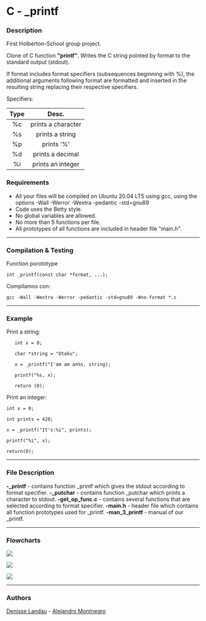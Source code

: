 # C - \_printf

### Description

First Holberton-School group project.

Clone of C function **"printf"**. Writes the C string pointed by format to the standard output (stdout).

If format includes format specifiers (subsequences beginning with %), the additional arguments following format are formatted and inserted in the resulting string replacing their respective specifiers.

Specifiers:

| Type | Desc. |
| :---: |:-:|
|  %c | prints a character |
|  %s | prints a string |
|  %p | prints '%' |
|  %d | prints a decimal |
|  %i | prints an integer |

### Requirements

- All your files will be compiled on Ubuntu 20.04 LTS using gcc, using the options -Wall -Werror -Wextra -pedantic -std=gnu89
- Code uses the Betty style.
- No global variables are allowed.
- No more than 5 functions per file.
- All prototypes of all functions are included in header file "main.h".

---
### Compilation & Testing

Function porototype

    int _printf(const char *format, ...);

Compilamos con: 

    gcc -Wall -Wextra -Werror -pedantic -std=gnu89 -Wno-format *.c

---
### Example

Print a string:

       int x = 0;

       char *string = "Otaku";

       x = _printf("I'am am an%s, string);

       printf("%s, x);

       return (0);

Print an integer:

	int x = 0;

	int prints = 420;

	x = _printf("It's:%i", prints);

	printf("%i", x);

	return(0);
---
### File Description

**-\_printf**  - contains function \_printf which gives the stdout according to format specifier.
**-\_putchar** - contains function \_putchar which prints a character to stdout.
**-get_op_func.c** - contains several functions that are selected according to format specifier.
**-main.h** -  header file which contains all function prototypes used for \_printf.
**-man_3_printf** - manual of our \_printf.

---
### Flowcharts

![](https://i.imgur.com/nXjRQfQ.png)

![](https://i.imgur.com/WOejQLl.png)

![](https://i.imgur.com/oM60hGt.png)

---
### Authors

[Denisse Landau](https://www.linkedin.com/in/denisse-l-5844a5140/ "Denisse Landau") - [Alejandro Montnegro](www.linkedin.com/in/alejandro-montenegro-505233184 "Alejandro Montnegro")

